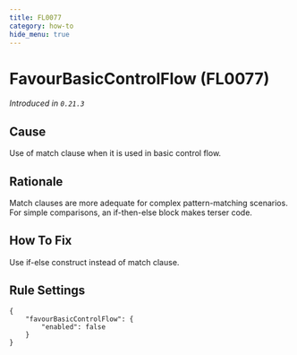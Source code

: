 ```yaml
---
title: FL0077
category: how-to
hide_menu: true
---
```


# FavourBasicControlFlow (FL0077)

*Introduced in `0.21.3`*

## Cause

Use of match clause when it is used in basic control flow.

## Rationale

Match clauses are more adequate for complex pattern-matching scenarios.
For simple comparisons, an if-then-else block makes terser code.

## How To Fix

Use if-else construct instead of match clause.

## Rule Settings

    {
        "favourBasicControlFlow": {
            "enabled": false
        }
    }
